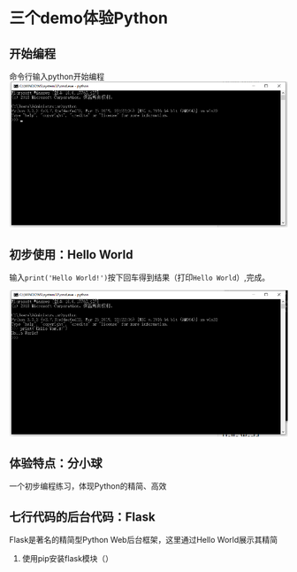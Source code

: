 # 三个demo体验Python

## 开始编程
命令行输入python开始编程
![](/assets/009.png)

## 初步使用：Hello World
输入`print('Hello World!')`按下回车得到结果（打印`Hello World`）,完成。

![](/assets/010.png)
## 体验特点：分小球
一个初步编程练习，体现Python的精简、高效

## 七行代码的后台代码：Flask
Flask是著名的精简型Python Web后台框架，这里通过Hello World展示其精简
1. 使用pip安装flask模块（）